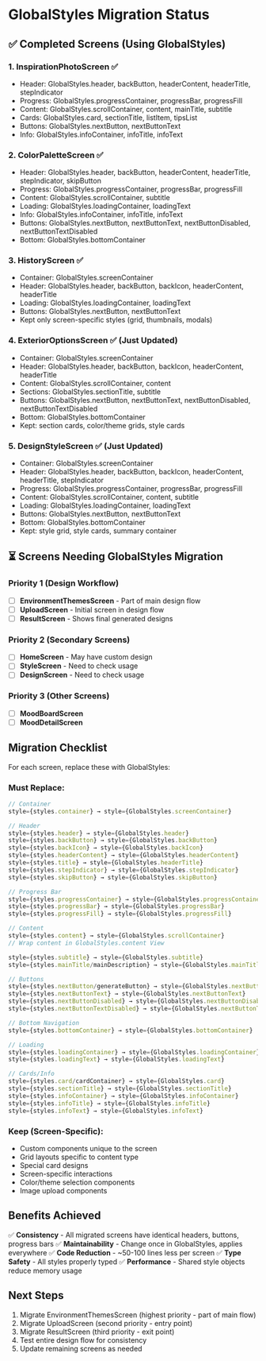 # GlobalStyles Migration Status

## ✅ Completed Screens (Using GlobalStyles)

### 1. InspirationPhotoScreen ✅
- Header: GlobalStyles.header, backButton, headerContent, headerTitle, stepIndicator
- Progress: GlobalStyles.progressContainer, progressBar, progressFill
- Content: GlobalStyles.scrollContainer, content, mainTitle, subtitle
- Cards: GlobalStyles.card, sectionTitle, listItem, tipsList
- Buttons: GlobalStyles.nextButton, nextButtonText
- Info: GlobalStyles.infoContainer, infoTitle, infoText

### 2. ColorPaletteScreen ✅
- Header: GlobalStyles.header, backButton, headerContent, headerTitle, stepIndicator, skipButton
- Progress: GlobalStyles.progressContainer, progressBar, progressFill
- Content: GlobalStyles.scrollContainer, subtitle
- Loading: GlobalStyles.loadingContainer, loadingText
- Info: GlobalStyles.infoContainer, infoTitle, infoText
- Buttons: GlobalStyles.nextButton, nextButtonText, nextButtonDisabled, nextButtonTextDisabled
- Bottom: GlobalStyles.bottomContainer

### 3. HistoryScreen ✅
- Container: GlobalStyles.screenContainer
- Header: GlobalStyles.header, backButton, backIcon, headerContent, headerTitle
- Loading: GlobalStyles.loadingContainer, loadingText
- Buttons: GlobalStyles.nextButton, nextButtonText
- Kept only screen-specific styles (grid, thumbnails, modals)

### 4. ExteriorOptionsScreen ✅ (Just Updated)
- Container: GlobalStyles.screenContainer
- Header: GlobalStyles.header, backButton, backIcon, headerContent, headerTitle
- Content: GlobalStyles.scrollContainer, content
- Sections: GlobalStyles.sectionTitle, subtitle
- Buttons: GlobalStyles.nextButton, nextButtonText, nextButtonDisabled, nextButtonTextDisabled
- Bottom: GlobalStyles.bottomContainer
- Kept: section cards, color/theme grids, style cards

### 5. DesignStyleScreen ✅ (Just Updated)
- Container: GlobalStyles.screenContainer
- Header: GlobalStyles.header, backButton, backIcon, headerContent, headerTitle, stepIndicator
- Progress: GlobalStyles.progressContainer, progressBar, progressFill
- Content: GlobalStyles.scrollContainer, content, subtitle
- Loading: GlobalStyles.loadingContainer, loadingText
- Buttons: GlobalStyles.nextButton, nextButtonText
- Bottom: GlobalStyles.bottomContainer
- Kept: style grid, style cards, summary container

## ⏳ Screens Needing GlobalStyles Migration

### Priority 1 (Design Workflow)
- [ ] **EnvironmentThemesScreen** - Part of main design flow
- [ ] **UploadScreen** - Initial screen in design flow  
- [ ] **ResultScreen** - Shows final generated designs

### Priority 2 (Secondary Screens)
- [ ] **HomeScreen** - May have custom design
- [ ] **StyleScreen** - Need to check usage
- [ ] **DesignScreen** - Need to check usage

### Priority 3 (Other Screens)
- [ ] **MoodBoardScreen**
- [ ] **MoodDetailScreen**

## Migration Checklist

For each screen, replace these with GlobalStyles:

### Must Replace:
```typescript
// Container
style={styles.container} → style={GlobalStyles.screenContainer}

// Header
style={styles.header} → style={GlobalStyles.header}
style={styles.backButton} → style={GlobalStyles.backButton}
style={styles.backIcon} → style={GlobalStyles.backIcon}
style={styles.headerContent} → style={GlobalStyles.headerContent}
style={styles.title} → style={GlobalStyles.headerTitle}
style={styles.stepIndicator} → style={GlobalStyles.stepIndicator}
style={styles.skipButton} → style={GlobalStyles.skipButton}

// Progress Bar
style={styles.progressContainer} → style={GlobalStyles.progressContainer}
style={styles.progressBar} → style={GlobalStyles.progressBar}
style={styles.progressFill} → style={GlobalStyles.progressFill}

// Content
style={styles.content} → style={GlobalStyles.scrollContainer}
// Wrap content in GlobalStyles.content View

style={styles.subtitle} → style={GlobalStyles.subtitle}
style={styles.mainTitle/mainDescription} → style={GlobalStyles.mainTitle}

// Buttons
style={styles.nextButton/generateButton} → style={GlobalStyles.nextButton}
style={styles.nextButtonText} → style={GlobalStyles.nextButtonText}
style={styles.nextButtonDisabled} → style={GlobalStyles.nextButtonDisabled}
style={styles.nextButtonTextDisabled} → style={GlobalStyles.nextButtonTextDisabled}

// Bottom Navigation
style={styles.bottomContainer} → style={GlobalStyles.bottomContainer}

// Loading
style={styles.loadingContainer} → style={GlobalStyles.loadingContainer}
style={styles.loadingText} → style={GlobalStyles.loadingText}

// Cards/Info
style={styles.card/cardContainer} → style={GlobalStyles.card}
style={styles.sectionTitle} → style={GlobalStyles.sectionTitle}
style={styles.infoContainer} → style={GlobalStyles.infoContainer}
style={styles.infoTitle} → style={GlobalStyles.infoTitle}
style={styles.infoText} → style={GlobalStyles.infoText}
```

### Keep (Screen-Specific):
- Custom components unique to the screen
- Grid layouts specific to content type
- Special card designs
- Screen-specific interactions
- Color/theme selection components
- Image upload components

## Benefits Achieved

✅ **Consistency** - All migrated screens have identical headers, buttons, progress bars
✅ **Maintainability** - Change once in GlobalStyles, applies everywhere
✅ **Code Reduction** - ~50-100 lines less per screen
✅ **Type Safety** - All styles properly typed
✅ **Performance** - Shared style objects reduce memory usage

## Next Steps

1. Migrate EnvironmentThemesScreen (highest priority - part of main flow)
2. Migrate UploadScreen (second priority - entry point)
3. Migrate ResultScreen (third priority - exit point)
4. Test entire design flow for consistency
5. Update remaining screens as needed
